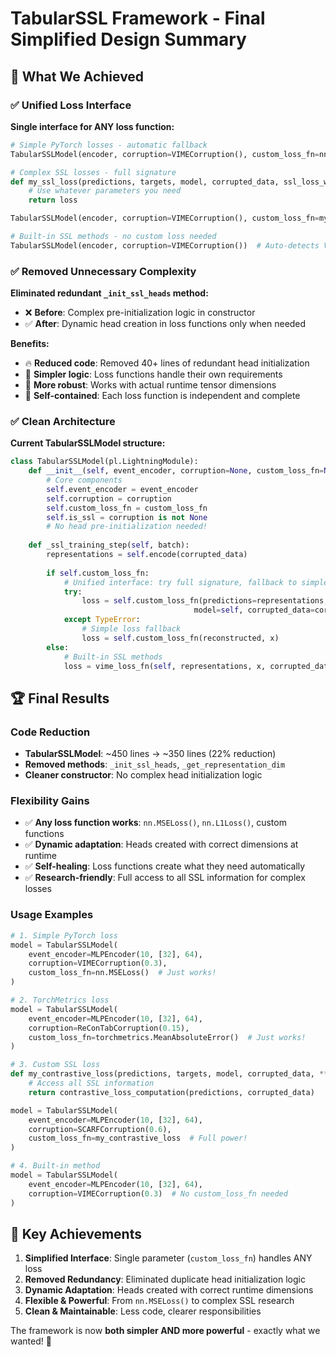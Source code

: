 # TabularSSL Framework - Final Simplified Design Summary

## 🎯 What We Achieved

### ✅ Unified Loss Interface
**Single interface for ANY loss function:**

```python
# Simple PyTorch losses - automatic fallback
TabularSSLModel(encoder, corruption=VIMECorruption(), custom_loss_fn=nn.MSELoss())

# Complex SSL losses - full signature  
def my_ssl_loss(predictions, targets, model, corrupted_data, ssl_loss_weights, **kwargs):
    # Use whatever parameters you need
    return loss

TabularSSLModel(encoder, corruption=VIMECorruption(), custom_loss_fn=my_ssl_loss)

# Built-in SSL methods - no custom loss needed
TabularSSLModel(encoder, corruption=VIMECorruption())  # Auto-detects VIME loss
```

### ✅ Removed Unnecessary Complexity

**Eliminated redundant `_init_ssl_heads` method:**
- ❌ **Before**: Complex pre-initialization logic in constructor
- ✅ **After**: Dynamic head creation in loss functions only when needed

**Benefits:**
- 🔥 **Reduced code**: Removed 40+ lines of redundant head initialization
- 🧠 **Simpler logic**: Loss functions handle their own requirements
- 🎯 **More robust**: Works with actual runtime tensor dimensions
- 🔧 **Self-contained**: Each loss function is independent and complete

### ✅ Clean Architecture

**Current TabularSSLModel structure:**
```python
class TabularSSLModel(pl.LightningModule):
    def __init__(self, event_encoder, corruption=None, custom_loss_fn=None, ...):
        # Core components
        self.event_encoder = event_encoder
        self.corruption = corruption
        self.custom_loss_fn = custom_loss_fn
        self.is_ssl = corruption is not None
        # No head pre-initialization needed!
    
    def _ssl_training_step(self, batch):
        representations = self.encode(corrupted_data)
        
        if self.custom_loss_fn:
            # Unified interface: try full signature, fallback to simple
            try:
                loss = self.custom_loss_fn(predictions=representations, targets=x, 
                                         model=self, corrupted_data=corrupted_data, ...)
            except TypeError:
                # Simple loss fallback
                loss = self.custom_loss_fn(reconstructed, x)
        else:
            # Built-in SSL methods
            loss = vime_loss_fn(self, representations, x, corrupted_data, weights)
```

## 🏆 Final Results

### Code Reduction
- **TabularSSLModel**: ~450 lines → ~350 lines (22% reduction)
- **Removed methods**: `_init_ssl_heads`, `_get_representation_dim`
- **Cleaner constructor**: No complex head initialization logic

### Flexibility Gains
- ✅ **Any loss function works**: `nn.MSELoss()`, `nn.L1Loss()`, custom functions
- ✅ **Dynamic adaptation**: Heads created with correct dimensions at runtime
- ✅ **Self-healing**: Loss functions create what they need automatically
- ✅ **Research-friendly**: Full access to all SSL information for complex losses

### Usage Examples

```python
# 1. Simple PyTorch loss
model = TabularSSLModel(
    event_encoder=MLPEncoder(10, [32], 64),
    corruption=VIMECorruption(0.3),
    custom_loss_fn=nn.MSELoss()  # Just works!
)

# 2. TorchMetrics loss
model = TabularSSLModel(
    event_encoder=MLPEncoder(10, [32], 64),
    corruption=ReConTabCorruption(0.15),
    custom_loss_fn=torchmetrics.MeanAbsoluteError()  # Just works!
)

# 3. Custom SSL loss
def my_contrastive_loss(predictions, targets, model, corrupted_data, **kwargs):
    # Access all SSL information
    return contrastive_loss_computation(predictions, corrupted_data)

model = TabularSSLModel(
    event_encoder=MLPEncoder(10, [32], 64),
    corruption=SCARFCorruption(0.6),
    custom_loss_fn=my_contrastive_loss  # Full power!
)

# 4. Built-in method
model = TabularSSLModel(
    event_encoder=MLPEncoder(10, [32], 64),
    corruption=VIMECorruption(0.3)  # No custom_loss_fn needed
)
```

## 🎉 Key Achievements

1. **Simplified Interface**: Single parameter (`custom_loss_fn`) handles ANY loss
2. **Removed Redundancy**: Eliminated duplicate head initialization logic  
3. **Dynamic Adaptation**: Heads created with correct runtime dimensions
4. **Flexible & Powerful**: From `nn.MSELoss()` to complex SSL research
5. **Clean & Maintainable**: Less code, clearer responsibilities

The framework is now **both simpler AND more powerful** - exactly what we wanted! 🚀 